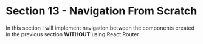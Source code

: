# Section 13 - Navigation From Scratch

In this section I will implement navigation between the components created in the previous section **WITHOUT** using React Router